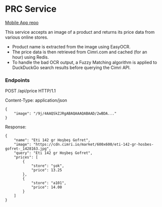 # PRC Service

[Mobile App repo](https://github.com/humanova/prc_app)

This service accepts an image of a product and returns its price data from various online stores. 
- Product name is extracted from the image using EasyOCR. 
- The price data is then retrieved from Cimri.com and cached (for an hour) using Redis.
- To handle the bad OCR output, a Fuzzy Matching algorithm is applied to DuckDuckGo search results before querying the Cimri API.


### Endpoints

POST /api/price HTTP/1.1

Content-Type: application/json
```
{
    "image": "/9j/4AAQSkZJRgABAQAAAQABAAD/2wBDA..."
}
```

Response:
```
{
    "name": "Eti 142 gr Hoşbeş Gofret",
    "image": "https://cdn.cimri.io/market/600x600/eti-142-gr-hosbes-gofret-_1428163.jpg",
    "query": "Eti 142 gr Hoşbeş Gofret",
    "prices": [
        {
            "store": "şok",
            "price": 13.25
        },
        {
            "store": "a101",
            "price": 14.00
        }
    ]
}
```
